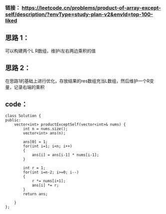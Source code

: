 ### 链接： https://leetcode.cn/problems/product-of-array-except-self/description/?envType=study-plan-v2&envId=top-100-liked

## 思路 1：
可以构建两个L R数组，维护i左右两边乘积的值

## 思路 2：
在思路1的基础上进行优化，存放结果的res数组充当L数组，然后维护一个R变量，记录右端的乘积

## code：
```
class Solution {
public:
    vector<int> productExceptSelf(vector<int>& nums) {
        int n = nums.size();
        vector<int> ans(n);
        
        ans[0] = 1;
        for(int i=1; i<n; i++)
        {
            ans[i] = ans[i-1] * nums[i-1];
        }

        int r = 1;
        for(int i=n-2; i>=0; i--)
        {
            r *= nums[i+1];
            ans[i] *= r; 
        }
        return ans;
        
    }
};
```